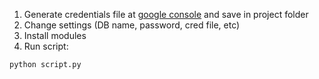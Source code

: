 1. Generate credentials file at [google console](https://console.cloud.google.com/) and save in project folder
2. Change settings (DB name, password, cred file, etc)
3. Install modules
4. Run script:
```
python script.py
```
